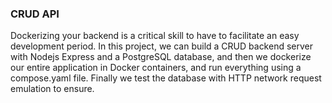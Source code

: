 ### CRUD API 
Dockerizing your backend is a critical skill to have to facilitate an easy development period. 
In this project, we can build a CRUD backend server with Nodejs Express and a PostgreSQL database, and then we dockerize our entire application in Docker containers, and run everything using a compose.yaml file. Finally we test the database with HTTP network request emulation to ensure.
